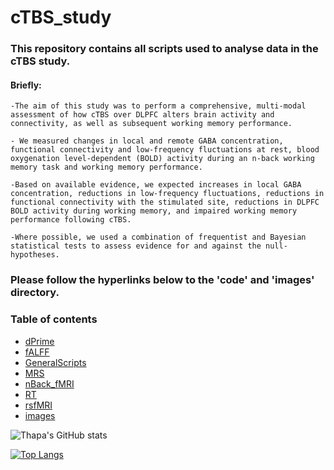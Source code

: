 # cTBS_study

### This repository contains all scripts used to analyse data in the cTBS study. 

#### Briefly:

    -The aim of this study was to perform a comprehensive, multi-modal assessment of how cTBS over DLPFC alters brain activity and connectivity, as well as subsequent working memory performance. 
    
    - We measured changes in local and remote GABA concentration, functional connectivity and low-frequency fluctuations at rest, blood oxygenation level-dependent (BOLD) activity during an n-back working memory task and working memory performance. 

    -Based on available evidence, we expected increases in local GABA concentration, reductions in low-frequency fluctuations, reductions in functional connectivity with the stimulated site, reductions in DLPFC BOLD activity during working memory, and impaired working memory performance following cTBS. 

    -Where possible, we used a combination of frequentist and Bayesian statistical tests to assess evidence for and against the null-hypotheses.

### Please follow the hyperlinks below to the 'code' and 'images' directory.

### Table of contents

- [dPrime](https://github.com/TribThapa/cTBS_Study/tree/main/dPRime/)
- [fALFF](https://github.com/TribThapa/cTBS_Study/tree/main/fALFF/)
- [GeneralScripts](https://github.com/TribThapa/cTBS_Study/tree/main/GeneralScripts/)
- [MRS](https://github.com/TribThapa/cTBS_Study/tree/main/MRS/)
- [nBack_fMRI](https://github.com/TribThapa/cTBS_Study/tree/main/nBack_fMRI/)
- [RT](https://github.com/TribThapa/cTBS_Study/tree/main/ReactionTime/)
- [rsfMRI](https://github.com/TribThapa/cTBS_Study/tree/main/rsfMRI/)
- [images](https://github.com/TribThapa/cTBS_Study/tree/main/Images/)

<!--- [![Thapa's GitHub stats](https://github-readme-stats.vercel.app/api?username=TribT&show_icons=true&theme=dark)](https://github.com/TribT/github-readme-stats)--->

![Thapa's GitHub stats](https://github-readme-stats.vercel.app/api?username=TribThapa&theme=dark&show_icons=true&title_color=Blue)

[![Top Langs](https://github-readme-stats.vercel.app/api/top-langs/?username=TribThapa&layout=compact&theme=dark&title_color=Blue)](https://github.com/TribThapa/github-readme-stats)
